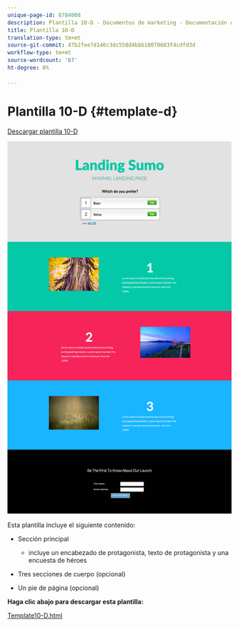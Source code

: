 ```yaml
---
unique-page-id: 8784008
description: Plantilla 10-D - Documentos de marketing - Documentación del producto
title: Plantilla 10-D
translation-type: tm+mt
source-git-commit: 47b2fee7d146c3dc558d4bbb10070683f4cdfd3d
workflow-type: tm+mt
source-wordcount: '67'
ht-degree: 0%

---
```



# Plantilla 10-D {#template-d}

[Descargar plantilla 10-D](http://docs.marketo.com/download/attachments/8784008/template-10d.html?version=2&amp;modificationdate=1438210947000&amp;api=v2)

![](assets/image2015-7-27-11-3a3-3a12.png)

Esta plantilla incluye el siguiente contenido:

* Sección principal

   * incluye un encabezado de protagonista, texto de protagonista y una encuesta de héroes

* Tres secciones de cuerpo (opcional)
* Un pie de página (opcional)

**Haga clic abajo para descargar esta plantilla:**

[Template10-D.html](http://docs.marketo.com/download/attachments/8784008/template-10d.html?version=2&amp;modificationdate=1438210947000&amp;api=v2)
